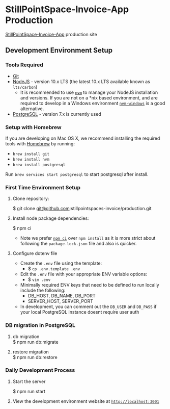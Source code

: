# StillPointSpace-Invoice-App Production

[StillPointSpace-Invoice-App](https://stillpointspaces-invoicing.netlify.com/) production site

## Development Environment Setup

### Tools Required

* [Git](https://git-scm.com/)
* [NodeJS](https://nodejs.org/en/) - version 10.x LTS (the latest 10.x LTS available known as `lts/carbon`)
	* It is recommended to use [`nvm`](https://github.com/creationix/nvm) to manage your NodeJS installation and versions.  If you are not on a *nix based environment, and are required to develop in a Windows environment [`nvm-windows`](https://github.com/coreybutler/nvm-windows) is a good alternative.
* [PostgreSQL](https://www.postgresql.org/download/) - version 7.x is currently used

### Setup with Homebrew ###
If you are developing on Mac OS X, we recommend installing the required tools with [Homebrew](https://brew.sh/) by running:
* `brew install git`
* `brew install nvm`
* `brew install postgresql`

Run `brew services start postgresql` to start postgresql after install.

### First Time Environment Setup

1. Clone repository:

    $ git clone git@github.com:stillpointspaces-invoice/production.git

1. Install node package dependencies:

	$ npm ci

	- Note we prefer [`npm ci`](https://docs.npmjs.com/cli/ci.html) over `npm install` as it is more strict about following the `package-lock.json` file and also is quicker.

1. Configure dotenv file

    - Create the `.env` file using the template:
      * $ `cp .env.template .env`
    - Edit the `.env` file with your appropriate ENV variable options:
      * $ `vim .env`
    - Minimally required ENV keys that need to be defined to run locally include the following:
      * DB_HOST, DB_NAME, DB_PORT
      * SERVER_HOST, SERVER_PORT
    - In development, you can comment out the `DB_USER` and `DB_PASS` if your local PostgreSQL instance doesnt require user auth

### DB migration in PostgreSQL  
1. db migration  
  $ npm run db:migrate
  
2. restore migration  
  $ npm run db:restore

### Daily Development Process

1. Start the server  

	$ npm run start

1. View the development environment website at [`http://localhost:3001`](http://localhost:3001)

